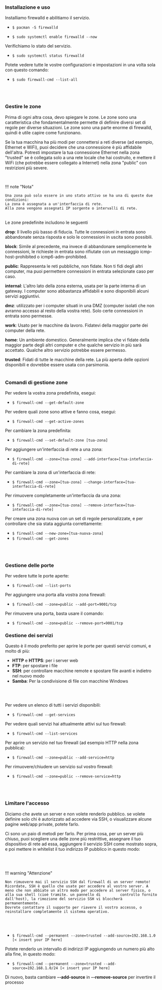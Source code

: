 ### Installazione e uso

Installiamo firewalld e abilitiamo il servizio.

- `$ pacman -S firewalld`
  
- `$ sudo systemctl enable firewalld --now`

Verifichiamo lo stato del servizio.

- `$ sudo systemctl status firewalld`

Potete vedere tutte le vostre configurazioni e impostazioni in una volta sola con questo comando:

- `$ sudo firewall-cmd --list-all`

<br><br>

### Gestire le zone

Prima di ogni altra cosa, devo spiegare le zone. Le zone sono una caratteristica che fondamentalmente permette di definire diversi set di regole per diverse situazioni. Le zone sono una parte enorme di firewalld, quindi è utile capire come funzionano.

Se la tua macchina ha più modi per connettersi a reti diverse (ad esempio, Ethernet e WiFi), puoi decidere che una connessione è più affidabile dell'altra. Potresti impostare la tua connessione Ethernet nella zona "trusted" se è collegata solo a una rete locale che hai costruito, e mettere il WiFi (che potrebbe essere collegato a Internet) nella zona "public" con restrizioni più severe.

<br>

!!! note "Nota"

    Una zona può solo essere in uno stato attivo se ha una di queste due condizioni:
    La zona è assegnata a un'interfaccia di rete.
    Alla zona vengono assegnati IP sorgente o intervalli di rete.

<br>
Le zone predefinite includono le seguenti 

**drop**: Il livello più basso di fiducia. Tutte le connessioni in entrata sono abbandonate senza risposta e solo le connessioni in uscita sono possibili.

**block**: Simile al precedente, ma invece di abbandonare semplicemente le connessioni, le richieste in entrata sono rifiutate con un messaggio icmp-host-prohibited o icmp6-adm-prohibited.

**public**: Rappresenta le reti pubbliche, non fidate. Non ti fidi degli altri computer, ma puoi permettere connessioni in entrata selezionate caso per caso.

**internal**: L'altro lato della zona esterna, usata per la parte interna di un gateway. I computer sono abbastanza affidabili e sono disponibili alcuni servizi aggiuntivi.

**dmz**: utilizzato per i computer situati in una DMZ (computer isolati che non avranno accesso al resto della vostra rete). Solo certe connessioni in entrata sono permesse.

**work**: Usato per le macchine da lavoro. Fidatevi della maggior parte dei computer della rete.

**home**: Un ambiente domestico. Generalmente implica che vi fidate della maggior parte degli altri computer e che qualche servizio in più sarà accettato. Qualche altro servizio potrebbe essere permesso.

**trusted**: Fidati di tutte le macchine della rete. La più aperta delle opzioni disponibili e dovrebbe essere usata con parsimonia.
<br><br>

### Comandi di gestione zone

Per vedere la vostra zona predefinita, esegui:

- `$ firewall-cmd --get-default-zone`

Per vedere quali zone sono attive e fanno cosa, esegui:

- `$ firewall-cmd --get-active-zones`


Per cambiare la zona predefinita:

- `$ firewall-cmd --set-default-zone [tua-zona]`

Per aggiungere un'interfaccia di rete a una zona:

- `$ firewall-cmd --zone=[tua-zona] --add-interface=[tua-intefaccia-di-rete]`


Per cambiare la zona di un'interfaccia di rete:

- `$ firewall-cmd --zone=[tua-zona] --change-interface=[tua-interfaccia-di-rete]`

Per rimuovere completamente un'interfaccia da una zona:

- `$ firewall-cmd --zone=[tua-zona] --remove-interface=[tua-intefaccia-di-rete]`


Per creare una zona nuova con un set di regole personalizzate, e per controllare che sia stata aggiunta correttamente:

- `$ firewall-cmd --new-zone=[tua-nuova-zona]`
- `$ firewall-cmd --get-zones`
  
<br><br>

### Gestione delle porte

Per vedere tutte le porte aperte:

- `$ firewall-cmd --list-ports`

Per aggiungere una porta alla vostra zona firewall:

- `$ firewall-cmd --zone=public --add-port=9001/tcp`


Per rimuovere una porta, basta usare il comando:

- `$ firewall-cmd --zone=public --remove-port=9001/tcp`

### Gestione dei servizi

Questo è il modo preferito per aprire le porte per questi servizi comuni, e molto di più:

   - **HTTP** e **HTTPS**: per i server web
   - **FTP**: per spostare i file 
   - **SSH**: per controllare macchine remote e spostare file avanti e indietro nel nuovo modo
   - **Samba**: Per la condivisione di file con macchine Windows

<br><br>

Per vedere un elenco di tutti i servizi disponibili:

- `$ firewall-cmd --get-services`

Per vedere quali servizi hai attualmente attivi sul tuo firewall:

- `$ firewall-cmd --list-services`


Per aprire un servizio nel tuo firewall (ad esempio HTTP nella zona pubblica):

- `$ firewall-cmd --zone=public --add-service=http`


Per rimuovere/chiudere un servizio sul vostro firewall:

- `$ firewall-cmd --zone=public --remove-service=http`


<br><br>

### Limitare l'accesso

Diciamo che avete un server e non volete renderlo pubblico. se volete definire solo chi è autorizzato ad accedere via SSH, o visualizzare alcune pagine web/app private, potete farlo.

Ci sono un paio di metodi per farlo. Per prima cosa, per un server più chiuso, puoi scegliere una delle zone più restrittive, assegnare il tuo dispositivo di rete ad essa, aggiungere il servizio SSH come mostrato sopra, e poi mettere in whitelist il tuo indirizzo IP pubblico in questo modo:

<br><br>

 !!! warning "Attenzione"
    
    Non rimuovere mai il servizio SSH dal firewall di un server remoto!
    Ricordate, SSH è quello che usate per accedere al vostro server. A meno che non abbiate un altro modo per accedere al server fisico, o alla sua shell (cioè tramite. un pannello di         controllo fornito dall'host), la rimozione del servizio SSH vi bloccherà permanentemente.
    Dovrete contattare il supporto per riavere il vostro accesso, o reinstallare completamente il sistema operativo.

<br><br>

- `$ firewall-cmd --permanent --zone=trusted --add-source=192.168.1.0 [< insert your IP here]`

Potete renderlo un intervallo di indirizzi IP aggiungendo un numero più alto alla fine, in questo modo:

- `$ firewall-cmd --permanent --zone=trusted --add-source=192.168.1.0/24 [< insert your IP here]`

Di nuovo, basta cambiare **--add-source** in **--remove-source** per invertire il processo
